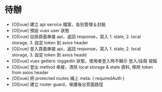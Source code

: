 # 待辦

- [O][vue] 建立 api service 檔案，各別管理＆封裝
- [O][vue] 預設 vuex user 狀態
- [O][vue] 註冊頁面串接 api，返回 response，寫入 1. state, 2. local storage, 3. 設定 token 到 axios header
- [O][vue] 登入頁面串接 api，返回 response，寫入 1. state, 2. local storage, 3. 設定 token 到 axios headd
- [O][vue] vuex getters: loggedIn 狀態，使用者登入時不顯示 登入/註冊 按鈕
- [O][vue] 登出 method 串接，清除 local storage & state 資料, 移除 token from axios header
- [O][vue] 把 protected routes 補上 meta: { requiredAuth }
- [O][vue] 建立 router guard，保護後台頁面路徑
